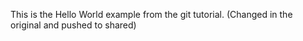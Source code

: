 This is the Hello World example from the git tutorial.
(Changed in  the original and pushed to shared)